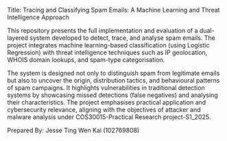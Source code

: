 Title: Tracing and Classifying Spam Emails: A Machine Learning and Threat Intelligence Approach 

This repository presents the full implementation and evaluation of a dual-layered system developed to detect, trace, and analyse spam emails. The project integrates machine learning-based classification (using Logistic Regression) with threat intelligence techniques such as IP geolocation, WHOIS domain lookups, and spam-type categorisation.

The system is designed not only to distinguish spam from legitimate emails but also to uncover the origin, distribution tactics, and behavioural patterns of spam campaigns. It highlights vulnerabilities in traditional detection systems by showcasing missed detections (false negatives) and analysing their characteristics. The project emphasises practical application and cybersecurity relevance, aligning with the objectives of attacker and malware analysis under COS30015-Practical Research project-S1_2025.

Prepared By:
Jesse Ting Wen Kai (102769808)
